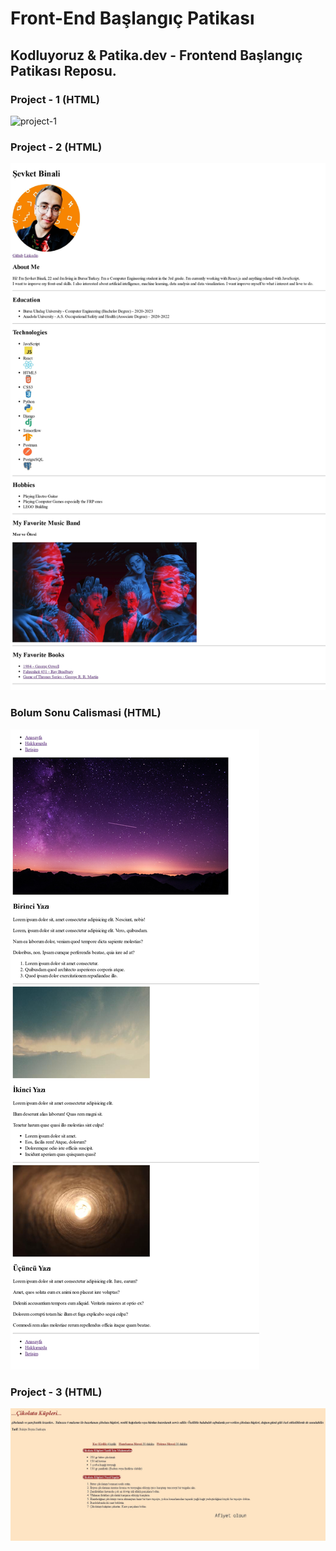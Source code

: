 # Front-End Başlangıç Patikası

## Kodluyoruz &amp; Patika.dev - Frontend Başlangıç Patikası Reposu.

### Project - 1 (HTML)

![project-1](https://github.com/sevketbinali/front-end-baslangic-patikasi/blob/main/01-html/project-1/images/Şevket%20Binali_page-0001-changed-size.jpg)

### Project - 2 (HTML)

![project-2](https://github.com/sevketbinali/front-end-baslangic-patikasi/blob/main/01-html/project-2/images/project-2_page-0001.jpg)

### Bolum Sonu Calismasi (HTML)

![bolum-sonu-calismasi](https://github.com/sevketbinali/front-end-baslangic-patikasi/blob/main/01-html/bolum-sonu-calismasi/img/Ana%20Sayfa_page-0002.jpg)


### Project - 3 (HTML)

![Project-2](https://github.com/sevketbinali/front-end-baslangic-patikasi/blob/main/01-html/project-3/img/cikolata-kupleri.jpg)






